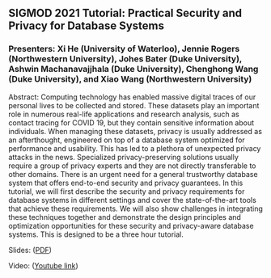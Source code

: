 ## SIGMOD 2021 Tutorial: Practical Security and Privacy for Database Systems

### Presenters: Xi He (University of Waterloo), Jennie Rogers (Northwestern University), Johes Bater (Duke University), Ashwin Machanavajjhala (Duke University), Chenghong Wang (Duke University), and Xiao Wang (Northwestern University) 
            
Abstract: Computing technology has enabled massive digital traces of our personal lives to be collected and stored. These datasets play an important role in numerous real-life applications and research analysis, such as contact tracing for COVID 19, but they contain sensitive information about individuals. When managing these datasets, privacy is usually addressed as an afterthought, engineered on top of a database system optimized for performance and usability. This has led to a plethora of unexpected privacy attacks in the news. Specialized privacy-preserving solutions usually require a group of privacy experts and they are not directly transferable to other domains. There is an urgent need for a general trustworthy database system that offers end-to-end security and privacy guarantees. In this tutorial, we will first describe the security and privacy requirements for database systems in different settings and cover the state-of-the-art tools that achieve these requirements. We will also show challenges in integrating these techniques together and demonstrate the design principles and optimization opportunities for these security and privacy-aware database systems. This is designed to be a three hour tutorial. 
 
Slides: ([PDF](sigmod2021tutorial-pspdb.pdf))

Video: ([Youtube link](https://www.youtube.com/playlist?list=PL_j4gVzfdkXhSaggePxmwmrJFeB2-0ltd))
